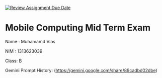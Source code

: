 [![Review Assignment Due Date](https://classroom.github.com/assets/deadline-readme-button-22041afd0340ce965d47ae6ef1cefeee28c7c493a6346c4f15d667ab976d596c.svg)](https://classroom.github.com/a/88Jgrsmc)
# Mobile Computing Mid Term Exam
Name : Muhamamd Vlas

NIM  : 1313623039

Class: B

Gemini Prompt History: (https://gemini.google.com/share/89cadbd02dbe)

